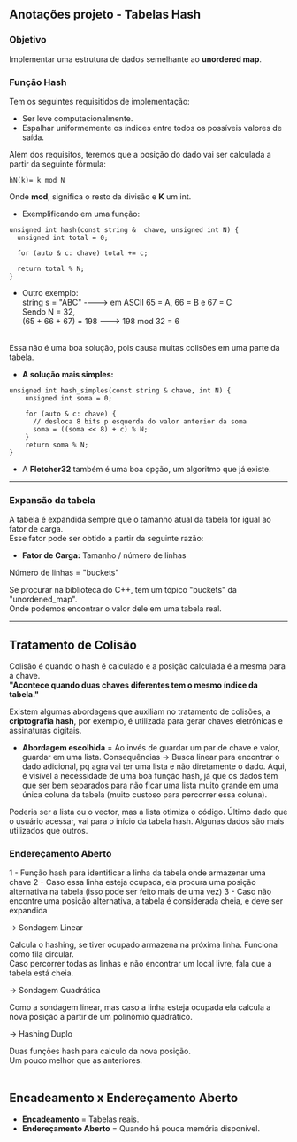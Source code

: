 ## Anotações projeto - Tabelas Hash

### Objetivo
Implementar uma estrutura de dados semelhante ao **unordered map**.

### Função Hash
Tem os seguintes requisitidos de implementação:
- Ser leve computacionalmente.
- Espalhar uniformemente os índices entre todos os possíveis valores de saída. 

Além dos requisitos, teremos que a posição do dado vai ser calculada a partir da seguinte fórmula:
```
hN(k)= k mod N
```
Onde **mod**, significa o resto da divisão e **K** um int.

- Exemplificando em uma função:
```
unsigned int hash(const string &  chave, unsigned int N) {
  unsigned int total = 0;

  for (auto & c: chave) total += c;

  return total % N;
}
```

- Outro exemplo: <br>
string s = "ABC" ----> em ASCII 65 = A, 66 = B e 67 = C <br>
Sendo N = 32, <br>
(65 + 66 + 67) = 198 ---> 198 mod 32 = 6 <br> <br>

Essa não é uma boa solução, pois causa muitas colisões em uma parte da tabela. <br>

- **A solução mais simples:**
```
unsigned int hash_simples(const string & chave, int N) {
    unsigned int soma = 0;

    for (auto & c: chave) {
      // desloca 8 bits p esquerda do valor anterior da soma
      soma = ((soma << 8) + c) % N; 
    }
    return soma % N;  
}
```
- A **Fletcher32** também é uma boa opção, um algoritmo que já existe.

---

### Expansão da tabela

A tabela é expandida sempre que o tamanho atual da tabela for igual ao fator de carga. <br>
Esse fator pode ser obtido a partir da seguinte razão: 

- **Fator de Carga:** Tamanho / número de linhas <br> 

Número de linhas = "buckets"

Se procurar na biblioteca do C++, tem um tópico "buckets" da "unordened_map". <br>
Onde podemos encontrar o valor dele em uma tabela real.

---

## Tratamento de Colisão
Colisão é quando o hash é calculado e a posição calculada é a mesma para a chave. <br>
__"Acontece quando duas chaves diferentes tem o mesmo índice da tabela."__ <br>

Existem algumas abordagens que auxiliam no tratamento de colisões, a **criptografia hash**, por exemplo, é utilizada para gerar chaves eletrônicas e assinaturas digitais.

- **Abordagem escolhida** = Ao invés de guardar um par de chave e valor, guardar em uma lista.
Consequências -> Busca linear para encontrar o dado adicional, pq agra vai ter uma lista e não diretamente o dado. Aqui, é  visível a necessidade de uma boa função hash, já que os dados tem que ser bem separados para não ficar uma lista muito grande em uma única coluna da tabela (muito custoso para percorrer essa coluna).

Poderia ser a lista ou o vector, mas a lista otimiza o código. Último dado que o usuário acessar, vai para o início da tabela hash. Algunas dados são mais utilizados que outros.



### Endereçamento Aberto
1 - Função hash para identificar a linha da tabela onde armazenar uma chave
2 - Caso essa linha esteja ocupada, ela procura uma posição alternativa na tabela (isso pode ser feito mais de uma vez)
3 - Caso não encontre uma posição alternativa, a tabela é considerada cheia, e deve ser expandida


-> Sondagem Linear

Calcula o hashing, se tiver ocupado armazena na próxima linha. Funciona como fila circular. <br>
Caso percorrer todas as linhas e não encontrar um local livre, fala que a tabela está cheia.


-> Sondagem Quadrática

Como a sondagem linear, mas caso a linha esteja ocupada ela calcula a nova posição a partir de um polinômio quadrático.


-> Hashing Duplo

Duas funções hash para calculo da nova posição. <br> Um pouco melhor que as anteriores. <br> <br> 


## Encadeamento x Endereçamento Aberto
- **Encadeamento** = Tabelas reais.
- **Endereçamento Aberto** = Quando há pouca memória disponível.


